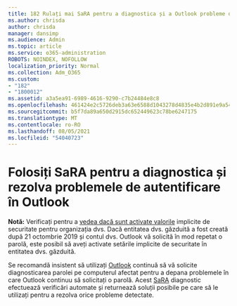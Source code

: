 ```yaml
---
title: 182 Rulați mai SaRA pentru a diagnostica și a Outlook probleme de autentificare
ms.author: chrisda
author: chrisda
manager: dansimp
ms.audience: Admin
ms.topic: article
ms.service: o365-administration
ROBOTS: NOINDEX, NOFOLLOW
localization_priority: Normal
ms.collection: Adm_O365
ms.custom:
- "182"
- "1800012"
ms.assetid: a3a5ea91-6989-4616-9290-c7b24484e8c8
ms.openlocfilehash: 461424e2c5726deb3a63e6588d1043278d4835e4b2d891e9a5413d54bc445a72
ms.sourcegitcommit: b5f7da89a650d2915dc652449623c78be6247175
ms.translationtype: MT
ms.contentlocale: ro-RO
ms.lasthandoff: 08/05/2021
ms.locfileid: "54040723"
---
```

# <a name="use-sara-to-diagnose-and-resolve-outlook-authentication-issues"></a>Folosiți SaRA pentru a diagnostica și rezolva problemele de autentificare în Outlook

**Notă:** Verificați pentru a [vedea dacă sunt activate valorile](https://aka.ms/securitydefaults) implicite de securitate pentru organizația dvs. Dacă entitatea dvs. găzduită a fost creată după 21 octombrie 2019 și  contul dvs. Outlook vă solicită în mod repetat o parolă, este posibil să aveți activate setările implicite de securitate în entitatea dvs. găzduită.

Se recomandă insistent să utilizați [Outlook](https://aka.ms/SaRA-OutlookPwdPrompt-Alchemy) continuă să vă solicite diagnosticarea parolei pe computerul afectat pentru a depana problemele în care Outlook continuu să solicitați o parolă. Acest [SaRA](https://diagnostics.office.com/#/) diagnostic efectuează verificări automate și returnează soluții posibile pe care să le utilizați pentru a rezolva orice probleme detectate.
